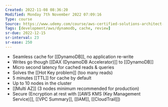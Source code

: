 ```yaml
---
Created: 2022-11-08 08:36:20
Modified: Monday 7th November 2022 07:09:16
Type: course
Source: https://www.udemy.com/course/aws-certified-solutions-architect-associate-saa-c01/?xref=E0Aed11STH4LPUQvCz0GJFABTmM=
Tags: [development/aws/dynamodb, cache, review]
sr-due: 2022-12-15
sr-interval: 23
sr-ease: 250
---
```


- Seamless cache for [[DynamoDB]], no application re-write
- Writes go though [[DAX (DynamoDB Accelerator)]] to [[DynamoDB]]
- Micro second latency for cached reads & queries
- Solves the [[Hot Key problem]] (too many reads)
- 5 minutes [[TTL]] for cache by default
- Up to 10 nodes in the cluster
- [[Multi AZ]] (3 nodes minimum recommended for production)
- Secure (Encryption at rest with [[AWS KMS (Key Management Service)]], [[VPC Summary]], [[IAM]], [[CloudTrail]])